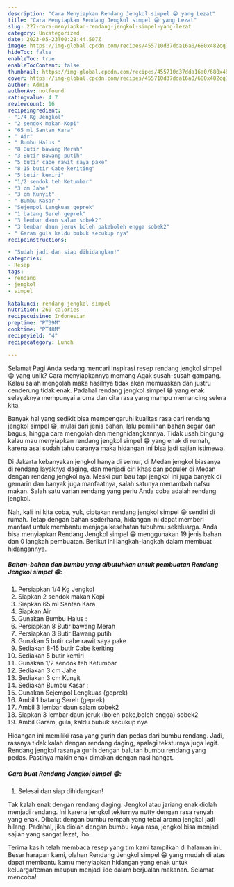 ```yaml
---
description: "Cara Menyiapkan Rendang Jengkol simpel 😁 yang Lezat"
title: "Cara Menyiapkan Rendang Jengkol simpel 😁 yang Lezat"
slug: 227-cara-menyiapkan-rendang-jengkol-simpel-yang-lezat
category: Uncategorized
date: 2023-05-23T00:28:44.507Z
image: https://img-global.cpcdn.com/recipes/455710d37dda16a0/680x482cq70/rendang-jengkol-simpel-foto-resep-utama.jpg
hideToc: false
enableToc: true
enableTocContent: false
thumbnail: https://img-global.cpcdn.com/recipes/455710d37dda16a0/680x482cq70/rendang-jengkol-simpel-foto-resep-utama.jpg
cover: https://img-global.cpcdn.com/recipes/455710d37dda16a0/680x482cq70/rendang-jengkol-simpel-foto-resep-utama.jpg
author: Admin
authorAv: notfound
ratingvalue: 4.7
reviewcount: 16
recipeingredient:
- "1/4 Kg Jengkol"
- "2 sendok makan Kopi"
- "65 ml Santan Kara"
- " Air"
- " Bumbu Halus "
- "8 Butir bawang Merah"
- "3 Butir Bawang putih"
- "5 butir cabe rawit saya pake"
- "8-15 butir Cabe keriting"
- "5 butir kemiri"
- "1/2 sendok teh Ketumbar"
- "3 cm Jahe"
- "3 cm Kunyit"
- " Bumbu Kasar "
- "Sejempol Lengkuas geprek"
- "1 batang Sereh geprek"
- "3 lembar daun salam sobek2"
- "3 lembar daun jeruk boleh pakeboleh engga sobek2"
- " Garam gula kaldu bubuk secukup nya"
recipeinstructions:

- "Sudah jadi dan siap dihidangkan!"
categories:
- Resep
tags:
- rendang
- jengkol
- simpel

katakunci: rendang jengkol simpel 
nutrition: 260 calories
recipecuisine: Indonesian
preptime: "PT39M"
cooktime: "PT48M"
recipeyield: "4"
recipecategory: Lunch

---
```



Selamat Pagi Anda sedang mencari inspirasi resep rendang jengkol simpel 😁 yang unik? Cara menyiapkannya memang Agak susah-susah gampang. Kalau salah mengolah maka hasilnya tidak akan memuaskan dan justru cenderung tidak enak. Padahal rendang jengkol simpel 😁 yang enak selayaknya mempunyai aroma dan cita rasa yang mampu memancing selera kita.


Banyak hal yang sedikit bisa mempengaruhi kualitas rasa dari rendang jengkol simpel 😁, mulai dari jenis bahan, lalu pemilihan bahan segar dan bagus, hingga cara mengolah dan menghidangkannya. Tidak usah bingung kalau mau menyiapkan rendang jengkol simpel 😁 yang enak di rumah, karena asal sudah tahu caranya maka hidangan ini bisa jadi sajian istimewa.

Di Jakarta kebanyakan jengkol hanya di semur, di Medan jengkol biasanya di rendang layaknya daging, dan menjadi ciri khas dan populer di Medan dengan rendang jengkol nya. Meski pun bau tapi jengkol ini juga banyak di gemarin dan banyak juga manfaatnya, salah satunya menambah nafsu makan. Salah satu varian rendang yang perlu Anda coba adalah rendang jengkol.


Nah, kali ini kita coba, yuk, ciptakan rendang jengkol simpel 😁 sendiri di rumah. Tetap dengan bahan sederhana, hidangan ini dapat memberi manfaat untuk membantu menjaga kesehatan tubuhmu sekeluarga. Anda bisa menyiapkan Rendang Jengkol simpel 😁 menggunakan 19 jenis bahan dan 0 langkah pembuatan. Berikut ini langkah-langkah dalam membuat hidangannya.

<!--inarticleads1-->

##### Bahan-bahan dan bumbu yang dibutuhkan untuk pembuatan Rendang Jengkol simpel 😁:

1. Persiapkan 1/4 Kg Jengkol
1. Siapkan 2 sendok makan Kopi
1. Siapkan 65 ml Santan Kara
1. Siapkan  Air
1. Gunakan  Bumbu Halus :
1. Persiapkan 8 Butir bawang Merah
1. Persiapkan 3 Butir Bawang putih
1. Gunakan 5 butir cabe rawit saya pake
1. Sediakan 8-15 butir Cabe keriting
1. Sediakan 5 butir kemiri
1. Gunakan 1/2 sendok teh Ketumbar
1. Sediakan 3 cm Jahe
1. Sediakan 3 cm Kunyit
1. Sediakan  Bumbu Kasar :
1. Gunakan Sejempol Lengkuas (geprek)
1. Ambil 1 batang Sereh (geprek)
1. Ambil 3 lembar daun salam sobek2
1. Siapkan 3 lembar daun jeruk (boleh pake,boleh engga) sobek2
1. Ambil  Garam, gula, kaldu bubuk secukup nya


Hidangan ini memiliki rasa yang gurih dan pedas dari bumbu rendang. Jadi, rasanya tidak kalah dengan rendang daging, apalagi teksturnya juga legit. Rendang jengkol rasanya gurih dengan balutan bumbu rendang yang pedas. Pastinya makin enak dimakan dengan nasi hangat. 

<!--inarticleads2-->

##### Cara buat Rendang Jengkol simpel 😁:


1. Selesai dan siap dihidangkan!

Tak kalah enak dengan rendang daging. Jengkol atau jariang enak diolah menjadi rendang. Ini karena jengkol tekturnya nutty dengan rasa renyah yang enak. Dibalut dengan bumbu rempah yang tebal aroma jengkol jadi hilang. Padahal, jika diolah dengan bumbu kaya rasa, jengkol bisa menjadi sajian yang sangat lezat, lho. 

Terima kasih telah membaca resep yang tim kami tampilkan di halaman ini. Besar harapan kami, olahan Rendang Jengkol simpel 😁 yang mudah di atas dapat membantu kamu menyiapkan hidangan yang enak untuk keluarga/teman maupun menjadi ide dalam berjualan makanan. Selamat mencoba!
